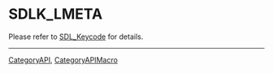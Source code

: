 # SDLK_LMETA

Please refer to [SDL_Keycode](SDL_Keycode) for details.

----
[CategoryAPI](CategoryAPI), [CategoryAPIMacro](CategoryAPIMacro)

